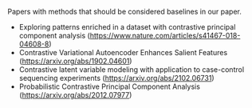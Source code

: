 Papers with methods that should be considered baselines in our paper.

- Exploring patterns enriched in a dataset with contrastive principal component
analysis (https://www.nature.com/articles/s41467-018-04608-8)
- Contrastive Variational Autoencoder Enhances Salient Features
(https://arxiv.org/abs/1902.04601)
- Contrastive latent variable modeling with application to case-control sequencing
experiments (https://arxiv.org/abs/2102.06731)
- Probabilistic Contrastive Principal Component Analysis
(https://arxiv.org/abs/2012.07977)
